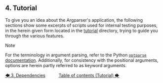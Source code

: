 ## 4. Tutorial

To give you an idea about the Argparser's application, the following sections show some excerpts of scripts used for internal testing purposes, in the herein given form located in the [tutorial](../../tutorial) directory, trying to guide you through the various features.

> [!NOTE]
> For the terminology in argument parsing, refer to the Python [`optparse` documentation](https://docs.python.org/3/library/optparse.html#terminology "python.org &rightarrow; Python documentation &rightarrow; optparse module &rightarrow; terminology"). Additionally, for consistency with the positional arguments, options are herein partly referred to as keyword arguments.

[&#129092;&nbsp;3. Dependencies](../dependencies.md)
&nbsp;&nbsp;&nbsp;&nbsp;&nbsp;&nbsp;&nbsp;&nbsp;&nbsp;&nbsp;[Table of contents (Tutorial)&nbsp;&#129094;](toc.md)
